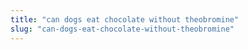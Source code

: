 ```yaml
---
title: "can dogs eat chocolate without theobromine"
slug: "can-dogs-eat-chocolate-without-theobromine"
---
```


